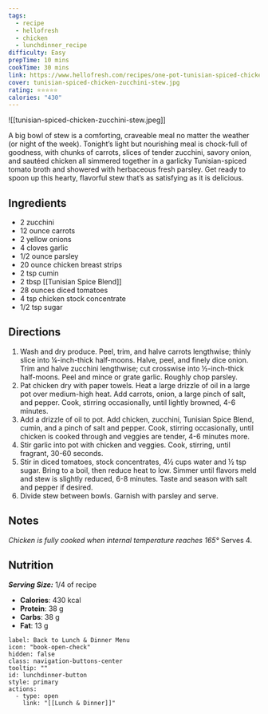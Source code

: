 ```yaml
---
tags:
  - recipe
  - hellofresh
  - chicken
  - lunchdinner_recipe
difficulty: Easy
prepTime: 10 mins
cookTime: 30 mins
link: https://www.hellofresh.com/recipes/one-pot-tunisian-spiced-chicken-stew-63bd7d6bd701de55df072c98
cover: tunisian-spiced-chicken-zucchini-stew.jpg
rating: ⭐️⭐️⭐️⭐️⭐️
calories: "430"
---
```

![[tunisian-spiced-chicken-zucchini-stew.jpeg]]

A big bowl of stew is a comforting, craveable meal no matter the weather (or night of the week). Tonight’s light but nourishing meal is chock-full of goodness, with chunks of carrots, slices of tender zucchini, savory onion, and sautéed chicken all simmered together in a garlicky Tunisian-spiced tomato broth and showered with herbaceous fresh parsley. Get ready to spoon up this hearty, flavorful stew that’s as satisfying as it is delicious.

## Ingredients
- 2 zucchini
- 12 ounce carrots
- 2 yellow onions
- 4 cloves garlic
- 1/2 ounce parsley
- 20 ounce chicken breast strips
- 2 tsp cumin
- 2 tbsp [[Tunisian Spice Blend]]
- 28 ounces diced tomatoes
- 4 tsp chicken stock concentrate
- 1/2 tsp sugar


## Directions
1. Wash and dry produce. Peel, trim, and halve carrots lengthwise; thinly slice into ¼-inch-thick half-moons. Halve, peel, and finely dice onion. Trim and halve zucchini lengthwise; cut crosswise into ½-inch-thick half-moons. Peel and mince or grate garlic. Roughly chop parsley.
2. Pat chicken dry with paper towels. Heat a large drizzle of oil in a large pot over medium-high heat. Add carrots, onion, a large pinch of salt, and pepper. Cook, stirring occasionally, until lightly browned, 4-6 minutes. 
3. Add a drizzle of oil to pot. Add chicken, zucchini, Tunisian Spice Blend, cumin, and a pinch of salt and pepper. Cook, stirring occasionally, until chicken is cooked through and veggies are tender, 4-6 minutes more.
4. Stir garlic into pot with chicken and veggies. Cook, stirring, until fragrant, 30-60 seconds. 
5. Stir in diced tomatoes, stock concentrates, 4½ cups water and ½ tsp sugar. Bring to a boil, then reduce heat to low. Simmer until flavors meld and stew is slightly reduced, 6-8 minutes. Taste and season with salt and pepper if desired.
6. Divide stew between bowls. Garnish with parsley and serve.

## Notes
*Chicken is fully cooked when internal temperature reaches 165°*
Serves 4.

## Nutrition
***Serving Size:*** 1/4 of recipe
- **Calories**: 430 kcal
- **Protein**:  38 g
- **Carbs**: 38 g
- **Fat**: 13 g


```meta-bind-button
label: Back to Lunch & Dinner Menu
icon: "book-open-check"
hidden: false
class: navigation-buttons-center
tooltip: ""
id: lunchdinner-button
style: primary
actions:
  - type: open
    link: "[[Lunch & Dinner]]"

```
 
